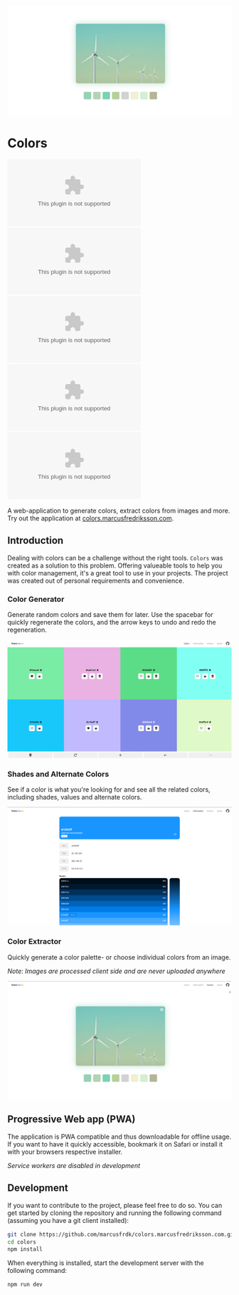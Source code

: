 ![Extractor](./assets/main.png)

# Colors

![top language](https://img.shields.io/github/languages/top/marcusfrdk/colors.marcusfredriksson.com)
![code size](https://img.shields.io/github/languages/code-size/marcusfrdk/colors.marcusfredriksson.com)
![last commit](https://img.shields.io/github/last-commit/marcusfrdk/colors.marcusfredriksson.com)
![issues](https://img.shields.io/github/issues/marcusfrdk/colors.marcusfredriksson.com)
![contributors](https://img.shields.io/github/contributors/marcusfrdk/colors.marcusfredriksson.com)

A web-application to generate colors, extract colors from images and more. Try out the application at [colors.marcusfredriksson.com](https://colors.marcusfredriksson.com).

## Introduction

Dealing with colors can be a challenge without the right tools. `Colors` was created as a solution to this problem. Offering valueable tools to help you with color management, it's a great tool to use in your projects. The project was created out of personal requirements and convenience.

### Color Generator

Generate random colors and save them for later. Use the spacebar for quickly regenerate the colors, and the arrow keys to undo and redo the regeneration.

![Homepage](./assets/home.png)

### Shades and Alternate Colors

See if a color is what you're looking for and see all the related colors, including shades, values and alternate colors.

![Shades](./assets/shades.png)

### Color Extractor

Quickly generate a color palette- or choose individual colors from an image.

_Note: Images are processed client side and are never uploaded anywhere_

![Extractor](./assets/extract.png)

## Progressive Web app (PWA)

The application is PWA compatible and thus downloadable for offline usage. If you want to have it quickly accessible, bookmark it on Safari or install it with your browsers respective installer.

_Service workers are disabled in development_

## Development

If you want to contribute to the project, please feel free to do so. You can get started by cloning the repository and running the following command (assuming you have a git client installed):

```bash
git clone https://github.com/marcusfrdk/colors.marcusfredriksson.com.git colors
cd colors
npm install
```

When everything is installed, start the development server with the following command:

```bash
npm run dev
```

